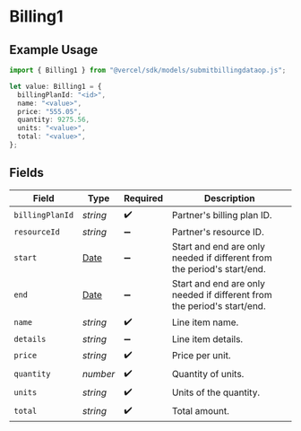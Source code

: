 # Billing1

## Example Usage

```typescript
import { Billing1 } from "@vercel/sdk/models/submitbillingdataop.js";

let value: Billing1 = {
  billingPlanId: "<id>",
  name: "<value>",
  price: "555.05",
  quantity: 9275.56,
  units: "<value>",
  total: "<value>",
};
```

## Fields

| Field                                                                                         | Type                                                                                          | Required                                                                                      | Description                                                                                   |
| --------------------------------------------------------------------------------------------- | --------------------------------------------------------------------------------------------- | --------------------------------------------------------------------------------------------- | --------------------------------------------------------------------------------------------- |
| `billingPlanId`                                                                               | *string*                                                                                      | :heavy_check_mark:                                                                            | Partner's billing plan ID.                                                                    |
| `resourceId`                                                                                  | *string*                                                                                      | :heavy_minus_sign:                                                                            | Partner's resource ID.                                                                        |
| `start`                                                                                       | [Date](https://developer.mozilla.org/en-US/docs/Web/JavaScript/Reference/Global_Objects/Date) | :heavy_minus_sign:                                                                            | Start and end are only needed if different from the period's start/end.                       |
| `end`                                                                                         | [Date](https://developer.mozilla.org/en-US/docs/Web/JavaScript/Reference/Global_Objects/Date) | :heavy_minus_sign:                                                                            | Start and end are only needed if different from the period's start/end.                       |
| `name`                                                                                        | *string*                                                                                      | :heavy_check_mark:                                                                            | Line item name.                                                                               |
| `details`                                                                                     | *string*                                                                                      | :heavy_minus_sign:                                                                            | Line item details.                                                                            |
| `price`                                                                                       | *string*                                                                                      | :heavy_check_mark:                                                                            | Price per unit.                                                                               |
| `quantity`                                                                                    | *number*                                                                                      | :heavy_check_mark:                                                                            | Quantity of units.                                                                            |
| `units`                                                                                       | *string*                                                                                      | :heavy_check_mark:                                                                            | Units of the quantity.                                                                        |
| `total`                                                                                       | *string*                                                                                      | :heavy_check_mark:                                                                            | Total amount.                                                                                 |